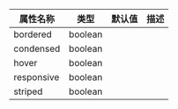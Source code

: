 属性名称       | 类型      | 默认值 | 描述
---------- | ------- | --- | --
bordered   | boolean |     |
condensed  | boolean |     |
hover      | boolean |     |
responsive | boolean |     |
striped    | boolean |     |
